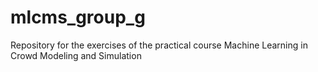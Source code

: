 # mlcms_group_g
Repository for the exercises of the practical course Machine Learning in Crowd Modeling and Simulation
